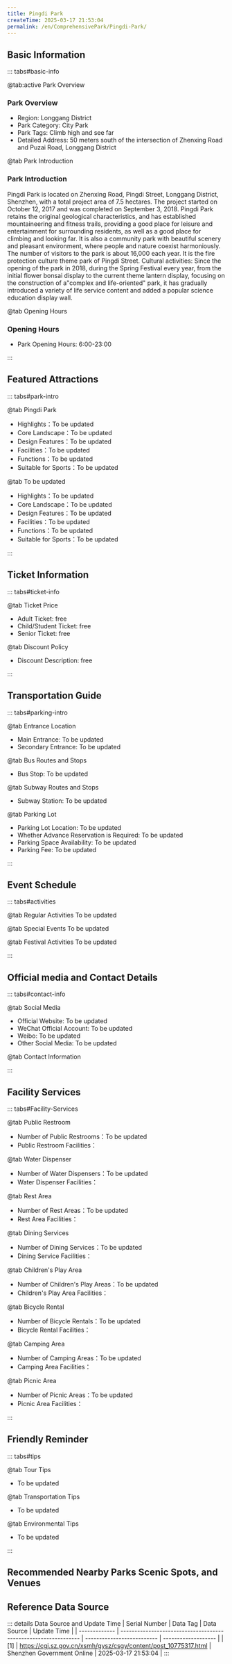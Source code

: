 ```yaml
---
title: Pingdi Park
createTime: 2025-03-17 21:53:04
permalink: /en/ComprehensivePark/Pingdi-Park/
---
```



<script setup>
import ImageSwiper from '/.vuepress/theme/components/ImageSwiper.vue'
// 轮播图数据
const swiperItems = [
    {
                link: 'https://cgj.sz.gov.cn/img/4/4005/4005978/10775317.jpg',
                title: 'Pingdi Park',
                description: '',
                author: 'Shenzhen Government Online',
                date: '2025/03/17'
                },
  {
                link: 'https://cgj.sz.gov.cn/img/4/4005/4005978/10775317.jpg',
                title: 'Pingdi Park',
                description: '',
                author: 'Shenzhen Government Online',
                date: '2025/03/17'
                }
]
// 配置项
const swiperConfig = {
  height: 500,
  showInfo: true
}
</script>
<!-- 轮播图组件 -->
<ImageSwiper :items="swiperItems" :config="swiperConfig" />



## Basic Information

::: tabs#basic-info

@tab:active Park Overview
### Park Overview
- Region: Longgang District
- Park Category: City Park
- Park Tags: Climb high and see far
- Detailed Address: 50 meters south of the intersection of Zhenxing Road and Puzai Road, Longgang District

@tab Park Introduction
### Park Introduction
 Pingdi Park is located on Zhenxing Road, Pingdi Street, Longgang District, Shenzhen, with a total project area of 7.5 hectares. The project started on October 12, 2017 and was completed on September 3, 2018. Pingdi Park retains the original geological characteristics, and has established mountaineering and fitness trails, providing a good place for leisure and entertainment for surrounding residents, as well as a good place for climbing and looking far. It is also a community park with beautiful scenery and pleasant environment, where people and nature coexist harmoniously. The number of visitors to the park is about 16,000 each year. It is the fire protection culture theme park of Pingdi Street. Cultural activities: Since the opening of the park in 2018, during the Spring Festival every year, from the initial flower bonsai display to the current theme lantern display, focusing on the construction of a"complex and life-oriented" park, it has gradually introduced a variety of life service content and added a popular science education display wall.

@tab Opening Hours
### Opening Hours
- Park Opening Hours: 6:00-23:00

:::

## Featured Attractions

::: tabs#park-intro

@tab Pingdi Park
<ImageCard
image="https://cgj.sz.gov.cn/images/index20230710_1.png"
    title="Pingdi Park"
    description="Pingdi Park is the first park in Longgang District to have a mountaineering trail. The mountaineering route is simple and moderate, which not only meets the fitness and leisure needs of residents in the area, but also improves their satisfaction and happiness. A rest pavilion and an observation deck are set up on the top of the mountain. From the observation deck, you can see the night view of Pingdi."
    date=""
    author="Shenzhen Government Online"
/>


- Highlights：To be updated
- Core Landscape：To be updated
- Design Features：To be updated
- Facilities：To be updated
- Functions：To be updated
- Suitable for Sports：To be updated

@tab To be updated
<ImageCard
image="https://cgj.sz.gov.cn/images/index20230710_1.png"
    title="Pingdi Park"
    description="Pingdi Park is the first park in Longgang District to have a mountaineering trail. The mountaineering route is simple and moderate, which not only meets the fitness and leisure needs of residents in the area, but also improves their satisfaction and happiness. A rest pavilion and an observation deck are set up on the top of the mountain. From the observation deck, you can see the night view of Pingdi."
    date=""
    author="Shenzhen Government Online"
/>


- Highlights：To be updated
- Core Landscape：To be updated
- Design Features：To be updated
- Facilities：To be updated
- Functions：To be updated
- Suitable for Sports：To be updated

:::

## Ticket Information

::: tabs#ticket-info

@tab Ticket Price
- Adult Ticket: free
- Child/Student Ticket: free
- Senior Ticket: free

@tab Discount Policy
- Discount Description: free

:::

## Transportation Guide

::: tabs#parking-intro

@tab Entrance Location
- Main Entrance: To be updated
- Secondary Entrance: To be updated

@tab Bus Routes and Stops
- Bus Stop: To be updated

@tab Subway Routes and Stops
- Subway Station: To be updated

@tab Parking Lot
- Parking Lot Location: To be updated
- Whether Advance Reservation is Required: To be updated
- Parking Space Availability: To be updated
- Parking Fee: To be updated

:::

## Event Schedule

::: tabs#activities

@tab Regular Activities
To be updated

@tab Special Events
To be updated

@tab Festival Activities
To be updated

:::

## Official media and Contact Details

::: tabs#contact-info

@tab Social Media
- Official Website: To be updated
- WeChat Official Account: To be updated
- Weibo: To be updated
- Other Social Media: To be updated

@tab Contact Information

:::

## Facility Services

::: tabs#Facility-Services

@tab Public Restroom
- Number of Public Restrooms：To be updated
- Public Restroom Facilities：

@tab Water Dispenser
- Number of Water Dispensers：To be updated
- Water Dispenser Facilities：

@tab Rest Area
- Number of Rest Areas：To be updated
- Rest Area Facilities：

@tab Dining Services
- Number of Dining Services：To be updated
- Dining Service Facilities：

@tab Children's Play Area
- Number of Children's Play Areas：To be updated
- Children's Play Area Facilities：

@tab Bicycle Rental
- Number of Bicycle Rentals：To be updated
- Bicycle Rental Facilities：

@tab Camping Area
- Number of Camping Areas：To be updated
- Camping Area Facilities：

@tab Picnic Area
- Number of Picnic Areas：To be updated
- Picnic Area Facilities：

:::

## Friendly Reminder

::: tabs#tips

@tab Tour Tips
- To be updated

@tab Transportation Tips
- To be updated

@tab Environmental Tips
- To be updated

:::

## Recommended Nearby Parks Scenic Spots, and Venues

<CardGrid>
  <ImageCard
        image="https://cgj.sz.gov.cn/img/4/4005/4005979/10775319.jpg"
        title="Return Pavilion Memorial Park"
        description="In 1997, Hong Kong, China returned to the embrace of the motherland. At the initiative of all sectors in Hong Kong, China, the Hong Kong Return Pavilion was bui"
        href="/en/SpecializedPark/CommemorativePark/Huihui-Pavilion-Memorial-Park/"
        author="Shenzhen Government Online"
        date="2025/01/02"
      />
      <ImageCard
        image="https://cgj.sz.gov.cn/img/4/4005/4005979/10775319.jpg"
        title="Return Pavilion Memorial Park"
        description="In 1997, Hong Kong, China returned to the embrace of the motherland. At the initiative of all sectors in Hong Kong, China, the Hong Kong Return Pavilion was bui"
        href="/en/SpecializedPark/CommemorativePark/Huihui-Pavilion-Memorial-Park/"
        author="Shenzhen Government Online"
        date="2025/01/02"
      />
    </CardGrid>


## Reference Data Source

::: details Data Source and Update Time
| Serial Number | Data Tag                                                        | Data Source                | Update Time         |
| ------------- | --------------------------------------------------------------- | -------------------------- | ------------------- |
| [1]           | https://cgj.sz.gov.cn/xsmh/gysz/csgy/content/post_10775317.html | Shenzhen Government Online | 2025-03-17 21:53:04 |
:::

